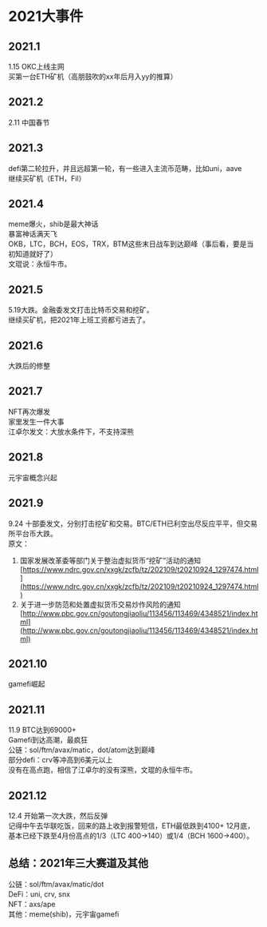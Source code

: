 # 2021大事件
## 2021.1
1.15 OKC上线主网  
买第一台ETH矿机（高朋鼓吹的xx年后月入yy的推算）

## 2021.2
2.11 中国春节

## 2021.3
defi第二轮拉升，并且远超第一轮，有一些进入主流币范畴，比如uni，aave  
继续买矿机（ETH，Fil）

## 2021.4
meme爆火，shib是最大神话  
暴富神话满天飞  
OKB，LTC，BCH，EOS，TRX，BTM这些末日战车到达巅峰（事后看，要是当初知道就好了）  
文琨说：永恒牛市。

## 2021.5
5.19大跌。金融委发文打击比特币交易和挖矿。  
继续买矿机，把2021年上班工资都亏进去了。

## 2021.6

大跌后的修整

## 2021.7
NFT再次爆发  
家里发生一件大事  
江卓尔发文：大放水条件下，不支持深熊  

## 2021.8
元宇宙概念兴起

## 2021.9
9.24 十部委发文，分别打击挖矿和交易。BTC/ETH已利空出尽反应平平，但交易所平台币大跌。  
原文：
1. 国家发展改革委等部门关于整治虚拟货币“挖矿”活动的通知
[https://www.ndrc.gov.cn/xxgk/zcfb/tz/202109/t20210924_1297474.html](https://www.ndrc.gov.cn/xxgk/zcfb/tz/202109/t20210924_1297474.html)
2. 关于进一步防范和处置虚拟货币交易炒作风险的通知
[http://www.pbc.gov.cn/goutongjiaoliu/113456/113469/4348521/index.html](http://www.pbc.gov.cn/goutongjiaoliu/113456/113469/4348521/index.html)


## 2021.10
gamefi崛起

## 2021.11
11.9 BTC达到69000+  
Gamefi到达高潮，最疯狂  
公链：sol/ftm/avax/matic，dot/atom达到巅峰  
部分defi：crv等冲高到6美元以上  
没有在高点跑，相信了江卓尔的没有深熊，文琨的永恒牛市。

## 2021.12
12.4 开始第一次大跌，然后反弹  
记得中午去华联吃饭，回来的路上收到报警短信，ETH最低跌到4100+
12月底，基本已经下跌至4月份高点的1/3（LTC 400->140）或1/4（BCH 1600->400）。


## 总结：2021年三大赛道及其他
公链：sol/ftm/avax/matic/dot  
DeFi：uni, crv, snx  
NFT：axs/ape  
其他：meme(shib)，元宇宙gamefi  

